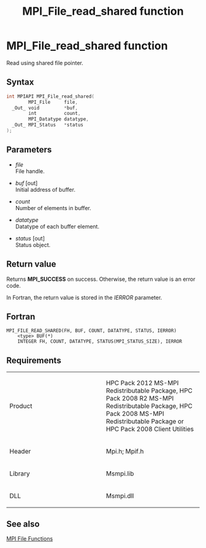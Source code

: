 ﻿---
title: MPI_File_read_shared function
TOCTitle: MPI_File_read_shared function
ms:assetid: 6606a12a-6ea7-4de3-998a-1e2cd3950817
ms:mtpsurl: https://msdn.microsoft.com/en-us/library/Dn473351(v=VS.85)
ms:contentKeyID: 59360887
ms.date: 03/28/2018
mtps_version: v=VS.85
f1_keywords:
- MPI_FILE_READ_SHARED
- mpif/MPI_File_read_shared
- mpi/MPI_FILE_READ_SHARED
dev_langs:
- C++
- C
---

# MPI\_File\_read\_shared function

Read using shared file pointer.

## Syntax

``` c++
int MPIAPI MPI_File_read_shared(
        MPI_File     file,
  _Out_ void         *buf,
        int          count,
        MPI_Datatype datatype,
  _Out_ MPI_Status   *status
);
```

## Parameters

  - *file*  
    File handle.

  - *buf* \[out\]  
    Initial address of buffer.

  - *count*  
    Number of elements in buffer.

  - *datatype*  
    Datatype of each buffer element.

  - *status* \[out\]  
    Status object.

## Return value

Returns **MPI\_SUCCESS** on success. Otherwise, the return value is an error code.

In Fortran, the return value is stored in the *IERROR* parameter.

## Fortran

    MPI_FILE_READ_SHARED(FH, BUF, COUNT, DATATYPE, STATUS, IERROR)
        <type> BUF(*)
        INTEGER FH, COUNT, DATATYPE, STATUS(MPI_STATUS_SIZE), IERROR

## Requirements

<table>
<colgroup>
<col style="width: 50%" />
<col style="width: 50%" />
</colgroup>
<tbody>
<tr class="odd">
<td><p>Product</p></td>
<td><p>HPC Pack 2012 MS-MPI Redistributable Package, HPC Pack 2008 R2 MS-MPI Redistributable Package, HPC Pack 2008 MS-MPI Redistributable Package or HPC Pack 2008 Client Utilities</p></td>
</tr>
<tr class="even">
<td><p>Header</p></td>
<td>Mpi.h;
Mpif.h</td>
</tr>
<tr class="odd">
<td><p>Library</p></td>
<td>Msmpi.lib</td>
</tr>
<tr class="even">
<td><p>DLL</p></td>
<td>Msmpi.dll</td>
</tr>
</tbody>
</table>


## See also

[MPI File Functions](mpi-file-functions.md)

